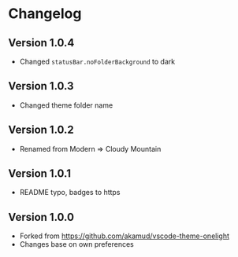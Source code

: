 # Changelog

## Version 1.0.4

- Changed `statusBar.noFolderBackground` to dark

## Version 1.0.3

- Changed theme folder name

## Version 1.0.2

- Renamed from Modern => Cloudy Mountain

## Version 1.0.1

- README typo, badges to https

## Version 1.0.0

- Forked from https://github.com/akamud/vscode-theme-onelight
- Changes base on own preferences
